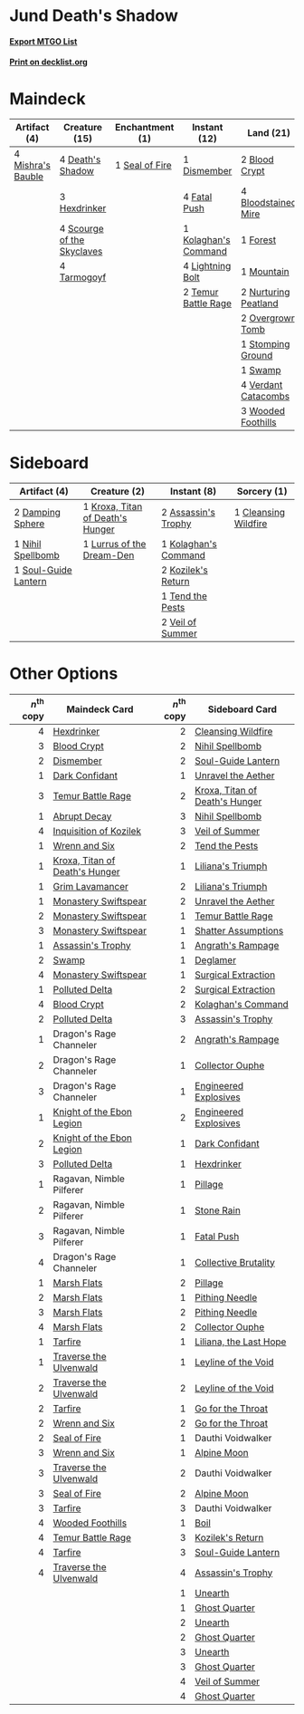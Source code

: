 # Jund Death's Shadow

#### [Export MTGO List](../collection/Jund%20Death's%20Shadow/Jund%20Death's%20Shadow.txt)
#### [Print on decklist.org](http://decklist.org/?deckmain=2%09Blood%20Crypt%0A4%09Bloodstained%20Mire%0A4%09Death's%20Shadow%0A1%09Dismember%0A4%09Fatal%20Push%0A1%09Forest%0A3%09Hexdrinker%0A3%09Inquisition%20of%20Kozilek%0A1%09Kolaghan's%20Command%0A4%09Lightning%20Bolt%0A4%09Mishra's%20Bauble%0A1%09Mountain%0A2%09Nurturing%20Peatland%0A2%09Overgrown%20Tomb%0A4%09Scourge%20of%20the%20Skyclaves%0A1%09Seal%20of%20Fire%0A1%09Stomping%20Ground%0A1%09Swamp%0A4%09Tarmogoyf%0A2%09Temur%20Battle%20Rage%0A4%09Thoughtseize%0A4%09Verdant%20Catacombs%0A3%09Wooded%20Foothills&deckside=2%09Assassin's%20Trophy%0A1%09Cleansing%20Wildfire%0A2%09Damping%20Sphere%0A1%09Kolaghan's%20Command%0A2%09Kozilek's%20Return%0A1%09Kroxa,%20Titan%20of%20Death's%20Hunger%0A1%09Lurrus%20of%20the%20Dream-Den%0A1%09Nihil%20Spellbomb%0A1%09Soul-Guide%20Lantern%0A1%09Tend%20the%20Pests%0A2%09Veil%20of%20Summer)
# Maindeck

|                                        Artifact (4)                                        |                                            Creature (15)                                            |                                     Enchantment (1)                                     |                                         Instant (12)                                          |                                           Land (21)                                           |                                            Sorcery (7)                                            |
|--------------------------------------------------------------------------------------------|-----------------------------------------------------------------------------------------------------|-----------------------------------------------------------------------------------------|-----------------------------------------------------------------------------------------------|-----------------------------------------------------------------------------------------------|---------------------------------------------------------------------------------------------------|
|4 [Mishra's Bauble](http://gatherer.wizards.com/Pages/Card/Details.aspx?multiverseid=122122)|4 [Death's Shadow](http://gatherer.wizards.com/Pages/Card/Details.aspx?multiverseid=425889)          |1 [Seal of Fire](http://gatherer.wizards.com/Pages/Card/Details.aspx?multiverseid=185817)|1 [Dismember](http://gatherer.wizards.com/Pages/Card/Details.aspx?multiverseid=382182)         |2 [Blood Crypt](http://gatherer.wizards.com/Pages/Card/Details.aspx?multiverseid=97102)        |3 [Inquisition of Kozilek](http://gatherer.wizards.com/Pages/Card/Details.aspx?multiverseid=416897)|
|                                                                                            |3 [Hexdrinker](http://gatherer.wizards.com/Pages/Card/Details.aspx?multiverseid=464117)              |                                                                                         |4 [Fatal Push](http://gatherer.wizards.com/Pages/Card/Details.aspx?multiverseid=423724)        |4 [Bloodstained Mire](http://gatherer.wizards.com/Pages/Card/Details.aspx?multiverseid=405094) |4 [Thoughtseize](http://gatherer.wizards.com/Pages/Card/Details.aspx?multiverseid=438676)          |
|                                                                                            |4 [Scourge of the Skyclaves](http://gatherer.wizards.com/Pages/Card/Details.aspx?multiverseid=491760)|                                                                                         |1 [Kolaghan's Command](http://gatherer.wizards.com/Pages/Card/Details.aspx?multiverseid=394613)|1 [Forest](http://gatherer.wizards.com/Pages/Card/Details.aspx?multiverseid=439860)            |                                                                                                   |
|                                                                                            |4 [Tarmogoyf](http://gatherer.wizards.com/Pages/Card/Details.aspx?multiverseid=136142)               |                                                                                         |4 [Lightning Bolt](http://gatherer.wizards.com/Pages/Card/Details.aspx?multiverseid=806)       |1 [Mountain](http://gatherer.wizards.com/Pages/Card/Details.aspx?multiverseid=439859)          |                                                                                                   |
|                                                                                            |                                                                                                     |                                                                                         |2 [Temur Battle Rage](http://gatherer.wizards.com/Pages/Card/Details.aspx?multiverseid=391940) |2 [Nurturing Peatland](http://gatherer.wizards.com/Pages/Card/Details.aspx?multiverseid=464192)|                                                                                                   |
|                                                                                            |                                                                                                     |                                                                                         |                                                                                               |2 [Overgrown Tomb](http://gatherer.wizards.com/Pages/Card/Details.aspx?multiverseid=405103)    |                                                                                                   |
|                                                                                            |                                                                                                     |                                                                                         |                                                                                               |1 [Stomping Ground](http://gatherer.wizards.com/Pages/Card/Details.aspx?multiverseid=405110)   |                                                                                                   |
|                                                                                            |                                                                                                     |                                                                                         |                                                                                               |1 [Swamp](http://gatherer.wizards.com/Pages/Card/Details.aspx?multiverseid=439858)             |                                                                                                   |
|                                                                                            |                                                                                                     |                                                                                         |                                                                                               |4 [Verdant Catacombs](http://gatherer.wizards.com/Pages/Card/Details.aspx?multiverseid=405113) |                                                                                                   |
|                                                                                            |                                                                                                     |                                                                                         |                                                                                               |3 [Wooded Foothills](http://gatherer.wizards.com/Pages/Card/Details.aspx?multiverseid=405116)  |                                                                                                   |


# Sideboard

|                                         Artifact (4)                                          |                                               Creature (2)                                                |                                          Instant (8)                                          |                                          Sorcery (1)                                          |
|-----------------------------------------------------------------------------------------------|-----------------------------------------------------------------------------------------------------------|-----------------------------------------------------------------------------------------------|-----------------------------------------------------------------------------------------------|
|2 [Damping Sphere](http://gatherer.wizards.com/Pages/Card/Details.aspx?multiverseid=443101)    |1 [Kroxa, Titan of Death's Hunger](http://gatherer.wizards.com/Pages/Card/Details.aspx?multiverseid=476472)|2 [Assassin's Trophy](http://gatherer.wizards.com/Pages/Card/Details.aspx?multiverseid=452902) |1 [Cleansing Wildfire](http://gatherer.wizards.com/Pages/Card/Details.aspx?multiverseid=491777)|
|1 [Nihil Spellbomb](http://gatherer.wizards.com/Pages/Card/Details.aspx?multiverseid=442215)   |1 [Lurrus of the Dream-Den](http://gatherer.wizards.com/Pages/Card/Details.aspx?multiverseid=479746)       |1 [Kolaghan's Command](http://gatherer.wizards.com/Pages/Card/Details.aspx?multiverseid=394613)|                                                                                               |
|1 [Soul-Guide Lantern](http://gatherer.wizards.com/Pages/Card/Details.aspx?multiverseid=476488)|                                                                                                           |2 [Kozilek's Return](http://gatherer.wizards.com/Pages/Card/Details.aspx?multiverseid=407608)  |                                                                                               |
|                                                                                               |                                                                                                           |1 [Tend the Pests](http://gatherer.wizards.com/Pages/Card/Details.aspx?multiverseid=513734)    |                                                                                               |
|                                                                                               |                                                                                                           |2 [Veil of Summer](http://gatherer.wizards.com/Pages/Card/Details.aspx?multiverseid=466952)    |                                                                                               |


# Other Options

|*n*<sup>th</sup> copy|                                              Maindeck Card                                              |*n*<sup>th</sup> copy|                                             Sideboard Card                                              |
|--------------------:|---------------------------------------------------------------------------------------------------------|--------------------:|---------------------------------------------------------------------------------------------------------|
|                    4|[Hexdrinker](http://gatherer.wizards.com/Pages/Card/Details.aspx?multiverseid=464117)                    |                    2|[Cleansing Wildfire](http://gatherer.wizards.com/Pages/Card/Details.aspx?multiverseid=491777)            |
|                    3|[Blood Crypt](http://gatherer.wizards.com/Pages/Card/Details.aspx?multiverseid=97102)                    |                    2|[Nihil Spellbomb](http://gatherer.wizards.com/Pages/Card/Details.aspx?multiverseid=442215)               |
|                    2|[Dismember](http://gatherer.wizards.com/Pages/Card/Details.aspx?multiverseid=382182)                     |                    2|[Soul-Guide Lantern](http://gatherer.wizards.com/Pages/Card/Details.aspx?multiverseid=476488)            |
|                    1|[Dark Confidant](http://gatherer.wizards.com/Pages/Card/Details.aspx?multiverseid=397731)                |                    1|[Unravel the Aether](http://gatherer.wizards.com/Pages/Card/Details.aspx?multiverseid=378515)            |
|                    3|[Temur Battle Rage](http://gatherer.wizards.com/Pages/Card/Details.aspx?multiverseid=391940)             |                    2|[Kroxa, Titan of Death's Hunger](http://gatherer.wizards.com/Pages/Card/Details.aspx?multiverseid=476472)|
|                    1|[Abrupt Decay](http://gatherer.wizards.com/Pages/Card/Details.aspx?multiverseid=456061)                  |                    3|[Nihil Spellbomb](http://gatherer.wizards.com/Pages/Card/Details.aspx?multiverseid=442215)               |
|                    4|[Inquisition of Kozilek](http://gatherer.wizards.com/Pages/Card/Details.aspx?multiverseid=416897)        |                    3|[Veil of Summer](http://gatherer.wizards.com/Pages/Card/Details.aspx?multiverseid=466952)                |
|                    1|[Wrenn and Six](http://gatherer.wizards.com/Pages/Card/Details.aspx?multiverseid=464166)                 |                    2|[Tend the Pests](http://gatherer.wizards.com/Pages/Card/Details.aspx?multiverseid=513734)                |
|                    1|[Kroxa, Titan of Death's Hunger](http://gatherer.wizards.com/Pages/Card/Details.aspx?multiverseid=476472)|                    1|[Liliana's Triumph](http://gatherer.wizards.com/Pages/Card/Details.aspx?multiverseid=461025)             |
|                    1|[Grim Lavamancer](http://gatherer.wizards.com/Pages/Card/Details.aspx?multiverseid=430589)               |                    2|[Liliana's Triumph](http://gatherer.wizards.com/Pages/Card/Details.aspx?multiverseid=461025)             |
|                    1|[Monastery Swiftspear](http://gatherer.wizards.com/Pages/Card/Details.aspx?multiverseid=438706)          |                    2|[Unravel the Aether](http://gatherer.wizards.com/Pages/Card/Details.aspx?multiverseid=378515)            |
|                    2|[Monastery Swiftspear](http://gatherer.wizards.com/Pages/Card/Details.aspx?multiverseid=438706)          |                    1|[Temur Battle Rage](http://gatherer.wizards.com/Pages/Card/Details.aspx?multiverseid=391940)             |
|                    3|[Monastery Swiftspear](http://gatherer.wizards.com/Pages/Card/Details.aspx?multiverseid=438706)          |                    1|[Shatter Assumptions](http://gatherer.wizards.com/Pages/Card/Details.aspx?multiverseid=464055)           |
|                    1|[Assassin's Trophy](http://gatherer.wizards.com/Pages/Card/Details.aspx?multiverseid=452902)             |                    1|[Angrath's Rampage](http://gatherer.wizards.com/Pages/Card/Details.aspx?multiverseid=461112)             |
|                    2|[Swamp](http://gatherer.wizards.com/Pages/Card/Details.aspx?multiverseid=439858)                         |                    1|[Deglamer](http://gatherer.wizards.com/Pages/Card/Details.aspx?multiverseid=154160)                      |
|                    4|[Monastery Swiftspear](http://gatherer.wizards.com/Pages/Card/Details.aspx?multiverseid=438706)          |                    1|[Surgical Extraction](http://gatherer.wizards.com/Pages/Card/Details.aspx?multiverseid=397706)           |
|                    1|[Polluted Delta](http://gatherer.wizards.com/Pages/Card/Details.aspx?multiverseid=405104)                |                    2|[Surgical Extraction](http://gatherer.wizards.com/Pages/Card/Details.aspx?multiverseid=397706)           |
|                    4|[Blood Crypt](http://gatherer.wizards.com/Pages/Card/Details.aspx?multiverseid=97102)                    |                    2|[Kolaghan's Command](http://gatherer.wizards.com/Pages/Card/Details.aspx?multiverseid=394613)            |
|                    2|[Polluted Delta](http://gatherer.wizards.com/Pages/Card/Details.aspx?multiverseid=405104)                |                    3|[Assassin's Trophy](http://gatherer.wizards.com/Pages/Card/Details.aspx?multiverseid=452902)             |
|                    1|Dragon's Rage Channeler                                                                                  |                    2|[Angrath's Rampage](http://gatherer.wizards.com/Pages/Card/Details.aspx?multiverseid=461112)             |
|                    2|Dragon's Rage Channeler                                                                                  |                    1|[Collector Ouphe](http://gatherer.wizards.com/Pages/Card/Details.aspx?multiverseid=464107)               |
|                    3|Dragon's Rage Channeler                                                                                  |                    1|[Engineered Explosives](http://gatherer.wizards.com/Pages/Card/Details.aspx?multiverseid=50139)          |
|                    1|[Knight of the Ebon Legion](http://gatherer.wizards.com/Pages/Card/Details.aspx?multiverseid=466859)     |                    2|[Engineered Explosives](http://gatherer.wizards.com/Pages/Card/Details.aspx?multiverseid=50139)          |
|                    2|[Knight of the Ebon Legion](http://gatherer.wizards.com/Pages/Card/Details.aspx?multiverseid=466859)     |                    1|[Dark Confidant](http://gatherer.wizards.com/Pages/Card/Details.aspx?multiverseid=397731)                |
|                    3|[Polluted Delta](http://gatherer.wizards.com/Pages/Card/Details.aspx?multiverseid=405104)                |                    1|[Hexdrinker](http://gatherer.wizards.com/Pages/Card/Details.aspx?multiverseid=464117)                    |
|                    1|Ragavan, Nimble Pilferer                                                                                 |                    1|[Pillage](http://gatherer.wizards.com/Pages/Card/Details.aspx?multiverseid=14755)                        |
|                    2|Ragavan, Nimble Pilferer                                                                                 |                    1|[Stone Rain](http://gatherer.wizards.com/Pages/Card/Details.aspx?multiverseid=822)                       |
|                    3|Ragavan, Nimble Pilferer                                                                                 |                    1|[Fatal Push](http://gatherer.wizards.com/Pages/Card/Details.aspx?multiverseid=423724)                    |
|                    4|Dragon's Rage Channeler                                                                                  |                    1|[Collective Brutality](http://gatherer.wizards.com/Pages/Card/Details.aspx?multiverseid=414380)          |
|                    1|[Marsh Flats](http://gatherer.wizards.com/Pages/Card/Details.aspx?multiverseid=405101)                   |                    2|[Pillage](http://gatherer.wizards.com/Pages/Card/Details.aspx?multiverseid=14755)                        |
|                    2|[Marsh Flats](http://gatherer.wizards.com/Pages/Card/Details.aspx?multiverseid=405101)                   |                    1|[Pithing Needle](http://gatherer.wizards.com/Pages/Card/Details.aspx?multiverseid=129526)                |
|                    3|[Marsh Flats](http://gatherer.wizards.com/Pages/Card/Details.aspx?multiverseid=405101)                   |                    2|[Pithing Needle](http://gatherer.wizards.com/Pages/Card/Details.aspx?multiverseid=129526)                |
|                    4|[Marsh Flats](http://gatherer.wizards.com/Pages/Card/Details.aspx?multiverseid=405101)                   |                    2|[Collector Ouphe](http://gatherer.wizards.com/Pages/Card/Details.aspx?multiverseid=464107)               |
|                    1|[Tarfire](http://gatherer.wizards.com/Pages/Card/Details.aspx?multiverseid=157921)                       |                    1|[Liliana, the Last Hope](http://gatherer.wizards.com/Pages/Card/Details.aspx?multiverseid=414388)        |
|                    1|[Traverse the Ulvenwald](http://gatherer.wizards.com/Pages/Card/Details.aspx?multiverseid=409998)        |                    1|[Leyline of the Void](http://gatherer.wizards.com/Pages/Card/Details.aspx?multiverseid=107682)           |
|                    2|[Traverse the Ulvenwald](http://gatherer.wizards.com/Pages/Card/Details.aspx?multiverseid=409998)        |                    2|[Leyline of the Void](http://gatherer.wizards.com/Pages/Card/Details.aspx?multiverseid=107682)           |
|                    2|[Tarfire](http://gatherer.wizards.com/Pages/Card/Details.aspx?multiverseid=157921)                       |                    1|[Go for the Throat](http://gatherer.wizards.com/Pages/Card/Details.aspx?multiverseid=433046)             |
|                    2|[Wrenn and Six](http://gatherer.wizards.com/Pages/Card/Details.aspx?multiverseid=464166)                 |                    2|[Go for the Throat](http://gatherer.wizards.com/Pages/Card/Details.aspx?multiverseid=433046)             |
|                    2|[Seal of Fire](http://gatherer.wizards.com/Pages/Card/Details.aspx?multiverseid=185817)                  |                    1|Dauthi Voidwalker                                                                                        |
|                    3|[Wrenn and Six](http://gatherer.wizards.com/Pages/Card/Details.aspx?multiverseid=464166)                 |                    1|[Alpine Moon](http://gatherer.wizards.com/Pages/Card/Details.aspx?multiverseid=447264)                   |
|                    3|[Traverse the Ulvenwald](http://gatherer.wizards.com/Pages/Card/Details.aspx?multiverseid=409998)        |                    2|Dauthi Voidwalker                                                                                        |
|                    3|[Seal of Fire](http://gatherer.wizards.com/Pages/Card/Details.aspx?multiverseid=185817)                  |                    2|[Alpine Moon](http://gatherer.wizards.com/Pages/Card/Details.aspx?multiverseid=447264)                   |
|                    3|[Tarfire](http://gatherer.wizards.com/Pages/Card/Details.aspx?multiverseid=157921)                       |                    3|Dauthi Voidwalker                                                                                        |
|                    4|[Wooded Foothills](http://gatherer.wizards.com/Pages/Card/Details.aspx?multiverseid=405116)              |                    1|[Boil](http://gatherer.wizards.com/Pages/Card/Details.aspx?multiverseid=14630)                           |
|                    4|[Temur Battle Rage](http://gatherer.wizards.com/Pages/Card/Details.aspx?multiverseid=391940)             |                    3|[Kozilek's Return](http://gatherer.wizards.com/Pages/Card/Details.aspx?multiverseid=407608)              |
|                    4|[Tarfire](http://gatherer.wizards.com/Pages/Card/Details.aspx?multiverseid=157921)                       |                    3|[Soul-Guide Lantern](http://gatherer.wizards.com/Pages/Card/Details.aspx?multiverseid=476488)            |
|                    4|[Traverse the Ulvenwald](http://gatherer.wizards.com/Pages/Card/Details.aspx?multiverseid=409998)        |                    4|[Assassin's Trophy](http://gatherer.wizards.com/Pages/Card/Details.aspx?multiverseid=452902)             |
|                     |                                                                                                         |                    1|[Unearth](http://gatherer.wizards.com/Pages/Card/Details.aspx?multiverseid=442102)                       |
|                     |                                                                                                         |                    1|[Ghost Quarter](http://gatherer.wizards.com/Pages/Card/Details.aspx?multiverseid=389534)                 |
|                     |                                                                                                         |                    2|[Unearth](http://gatherer.wizards.com/Pages/Card/Details.aspx?multiverseid=442102)                       |
|                     |                                                                                                         |                    2|[Ghost Quarter](http://gatherer.wizards.com/Pages/Card/Details.aspx?multiverseid=389534)                 |
|                     |                                                                                                         |                    3|[Unearth](http://gatherer.wizards.com/Pages/Card/Details.aspx?multiverseid=442102)                       |
|                     |                                                                                                         |                    3|[Ghost Quarter](http://gatherer.wizards.com/Pages/Card/Details.aspx?multiverseid=389534)                 |
|                     |                                                                                                         |                    4|[Veil of Summer](http://gatherer.wizards.com/Pages/Card/Details.aspx?multiverseid=466952)                |
|                     |                                                                                                         |                    4|[Ghost Quarter](http://gatherer.wizards.com/Pages/Card/Details.aspx?multiverseid=389534)                 |

